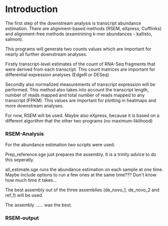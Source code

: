 # Introduction

The first step of the downstream analysis is transcript abundance estimation.
There are alignment-based methods (RSEM, eXpress, Cufflinks) and alignment-free methods (examinining k-mer abundances - kallisto, salmon).

This programs will generate two counts values which are important for nearly all further downstream analyses.

Firstly transcript-level estimates of the count of RNA-Seq fragments that were derived from each transcript. 
This count matrices are important for differential expression analyses (EdgeR or DESeq)

Secondly also normalized measurements of transcript expression will be performed. 
This method also takes into account the transcript length, number of reads mapped and total number of reads mapped to any transcript (FPKM).
This values are important for plotting in heatmaps and more downstream analyses.

For now, RSEM will be used. Maybe also eXpress, because it is based on a different algorithm that the other two programs (no maximum-liklihood)

### RSEM-Analysis

For the abundance estimation two scripts were used.

Prep_reference.sge just prepares the assembly. It is a trinity advice to do this seperatly.

all_estimate.sge runs the abundance estimation on each sample at one time. 
Maybe include options to run a few ones at the same time???
Don't know how much time it takes...

The best assembly out of the three assemblies (de_novo_1, de_novo_2 and ref_1) will be used.

The assembly ...... was the best.

### RSEM-output  
